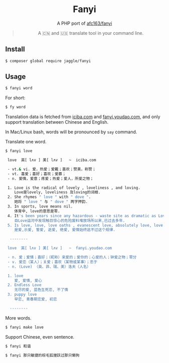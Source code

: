 <div align="center">

# Fanyi

A PHP port of [afc163/fanyi](https://github.com/afc163/fanyi)

> A 🇨🇳 and 🇺🇸 translate tool in your command line.

</div>

## Install

```bash
$ composer global require jaggle/fanyi
```

## Usage

```bash
$ fanyi word
```

For short:

```bash
$ fy word
```

Translation data is fetched from [iciba.com](http://iciba.com) and [fanyi.youdao.com](http://fanyi.youdao.com), and only support translation between Chinese and English.

In Mac/Linux bash, words will be pronounced by `say` command.

Translate one word.

```bash
$ fanyi love
```

```bash
 love  英[ lʌv ] 美[ lʌv ]   ~  iciba.com

 - vt.& vi. 爱，热爱；爱戴；喜欢；赞美，称赞；
 - vt. 喜爱；喜好；喜欢；爱慕；
 - n. 爱情，爱意；疼爱；热爱；爱人，所爱之物；

 1. Love is the radical of lovely , loveliness , and loving.
    Love是lovely, loveliness 及loving的词根.
 2. She rhymes " love " with " dove ".
    她将 " love " 与 " dove " 两字押韵.
 3. In sports, love means nil.
    体育中, love的意思是零.
 4. It's been years since any hazardous - waste site as dramatic as Love Canal has been discovered.
    自Love运河中发现触目惊心的危险废料堆放场所以来,已过去多年.
 5. Is love, love, love oaths , evanescent love, absolutely love, love always can not escape this rule.
    是爱,示爱, 誓爱, 逝爱, 绝爱, 爱情始终逃不过这个规律.

  --------

 love  英[ lʌv ] 美[ lʌv ]   ~  fanyi.youdao.com

 - n. 爱；爱情；喜好；（昵称）亲爱的；爱你的；心爱的人；钟爱之物；零分
 - v. 爱恋（某人）；关爱；喜欢（某物或某事）；忠于
 - n. (Love) （英、菲、瑞、美）洛夫（人名）

 1. love
    爱, 爱情, 爱心
 2. Endless Love
    无尽的爱, 蓝色生死恋, 不了情
 3. puppy love
    早恋, 青春期恋爱, 初恋

  --------
```

More words.

```bash
$ fanyi make love
```

Support Chinese, even sentence.

```bash
$ fanyi 和谐
```

```bash
$ fanyi 那只敏捷的棕毛狐狸跃过那只懒狗
```
